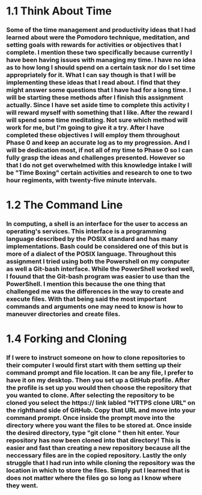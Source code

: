 # 1.1 Think About Time

### Some of the time management and productivity ideas that I had learned about were the Pomodoro technique, meditation, and setting goals with rewards for activities or objectives that I complete. I mention these two specifically because currently I have been having issues with managing my time. I have no idea as to how long I should spend on a certain task nor do I set time appropriately for it. What I can say though is that I will be implementing these ideas that I read about. I find that they might answer some questions that I have had for a long time. I will be starting these methods after I finish this assignment actually. Since I have set aside time to complete this activity I will reward myself with something that I like. After the reward I will spend some time meditating. Not sure which method will work for me, but I'm going to give it a try. After I have completed these objectives I will employ them throughout Phase 0 and keep an accurate log as to my progression. And I will be dedication most, if not all of my time to Phase 0 so I can fully grasp the ideas and challenges presented. However so that I do not get overwhelmed with this knowledge intake I will be "Time Boxing" certain activities and research to one to two hour regiments, with twenty-five minute intervals.

# 1.2 The Command Line

### In computing, a shell is an interface for the user to access an operating's services. This interface is a programming language described by the POSIX standard and has many implementations. Bash could be considered one of this but is more of a dialect of the POSIX language. Throughout this assignment I tried using both the Powershell on my computer as well a Git-bash interface. While the PowerShell worked well, I fouund that the Git-bash program was easier to use than the PowerShell. I mention this because the one thing that challenged me was the differences in the way to create and execute files. With that being said the most important commands and arguments one may need to know is how to maneuver directories and create files.

# 1.4 Forking and Cloning

### If I were to instruct someone on how to clone repositories to their computer I would first start with them setting up their command prompt and file location. It can be any file, I prefer to have it on my desktop. Then you set up a GitHub profile. After the profile is set up you would then choose the repository that you wanted to clone. After selecting the repository to be cloned you select the https:// link labled "HTTPS clone URL" on the righthand side of GitHub. Copy that URL and move into your command prompt. Once inside the prompt move into the directory where you want the files to be stored at. Once inside the desired directory, type "git clone <Copied URL>" then hit enter. Your repository has now been cloned into that directory! This is easier and fast than creating a new repository because all the neccessary files are in the copied repository. Lastly the only struggle that I had run into while cloning the repository was the location in which to store the files. Simply put I learned that is does not matter where the files go so long as I know where they went.